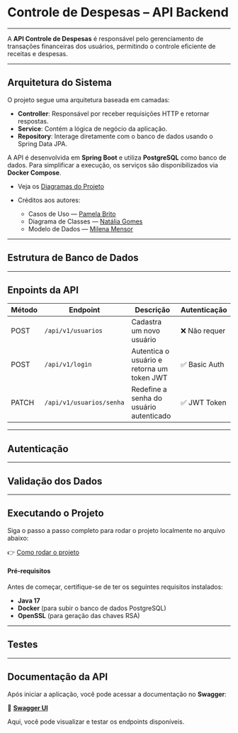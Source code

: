 # Controle de Despesas – API Backend

---

A **API Controle de Despesas** é responsável pelo gerenciamento de transações financeiras dos usuários, permitindo o controle eficiente de receitas e despesas.

---

## Arquitetura do Sistema

O projeto segue uma arquitetura baseada em camadas:

- **Controller**: Responsável por receber requisições HTTP e retornar respostas.
- **Service**: Contém a lógica de negócio da aplicação.
- **Repository**: Interage diretamente com o banco de dados usando o Spring Data JPA.

A API é desenvolvida em **Spring Boot** e utiliza **PostgreSQL** como banco de dados. Para simplificar a execução, os serviços são disponibilizados via **Docker Compose**.

- Veja os [Diagramas do Projeto](./docs/diagramas.md)

- Créditos aos autores:
  - Casos de Uso — [Pamela Brito](https://github.com/pamelabrito)
  - Diagrama de Classes — [Natália Gomes](https://github.com/nataliatsi)
  - Modelo de Dados — [Milena Mensor](https://github.com/MilenaMensor)

---

## Estrutura de Banco de Dados

---

## Enpoints da API

| Método | Endpoint                    | Descrição                                             | Autenticação     |
|--------|-----------------------------|-------------------------------------------------------|------------------|
| POST   | `/api/v1/usuarios`          | Cadastra um novo usuário                             | ❌ Não requer     |
| POST   | `/api/v1/login`             | Autentica o usuário e retorna um token JWT           | ✅ Basic Auth     |
| PATCH  | `/api/v1/usuarios/senha`    | Redefine a senha do usuário autenticado              | ✅ JWT Token      |


---

## Autenticação

---

## Validação dos Dados

---

## Executando o Projeto

Siga o passo a passo completo para rodar o projeto localmente no arquivo abaixo:

👉 [Como rodar o projeto](./docs/executar-projeto.md)

#### Pré-requisitos

Antes de começar, certifique-se de ter os seguintes requisitos instalados:

- **Java 17**
- **Docker** (para subir o banco de dados PostgreSQL)
- **OpenSSL** (para geração das chaves RSA)

---

## Testes

---

## Documentação da API

Após iniciar a aplicação, você pode acessar a documentação no **Swagger**:

🔗 **[Swagger UI](http://localhost:8080/swagger-ui/index.html)**

Aqui, você pode visualizar e testar os endpoints disponíveis.
